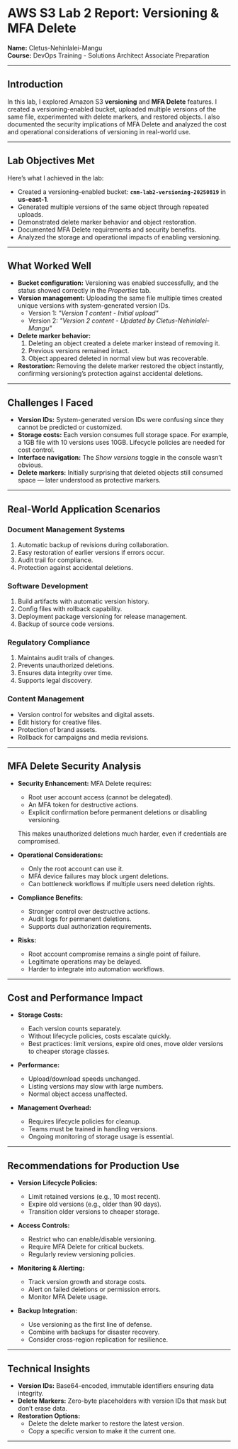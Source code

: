 # AWS S3 Lab 2 Report: Versioning & MFA Delete  

**Name:** Cletus-Nehinlalei-Mangu  
**Course:** DevOps Training - Solutions Architect Associate Preparation  

---

## Introduction  
In this lab, I explored Amazon S3 **versioning** and **MFA Delete** features. I created a versioning-enabled bucket, uploaded multiple versions of the same file, experimented with delete markers, and restored objects. I also documented the security implications of MFA Delete and analyzed the cost and operational considerations of versioning in real-world use.  

---

## Lab Objectives Met  
Here’s what I achieved in the lab:  

- Created a versioning-enabled bucket: **`cnm-lab2-versioning-20250819`** in **us-east-1**.  
- Generated multiple versions of the same object through repeated uploads.  
- Demonstrated delete marker behavior and object restoration.  
- Documented MFA Delete requirements and security benefits.  
- Analyzed the storage and operational impacts of enabling versioning.  

---

## What Worked Well  

- **Bucket configuration:** Versioning was enabled successfully, and the status showed correctly in the *Properties* tab.  
- **Version management:** Uploading the same file multiple times created unique versions with system-generated version IDs.  
  - Version 1: *"Version 1 content - Initial upload"*  
  - Version 2: *"Version 2 content - Updated by Cletus-Nehinlalei-Mangu"*  
- **Delete marker behavior:**  
  1. Deleting an object created a delete marker instead of removing it.  
  2. Previous versions remained intact.  
  3. Object appeared deleted in normal view but was recoverable.  
- **Restoration:** Removing the delete marker restored the object instantly, confirming versioning’s protection against accidental deletions.  

---

## Challenges I Faced  

- **Version IDs:** System-generated version IDs were confusing since they cannot be predicted or customized.  
- **Storage costs:** Each version consumes full storage space. For example, a 1GB file with 10 versions uses 10GB. Lifecycle policies are needed for cost control.  
- **Interface navigation:** The *Show versions* toggle in the console wasn’t obvious.  
- **Delete markers:** Initially surprising that deleted objects still consumed space — later understood as protective markers.  

---

## Real-World Application Scenarios  

### Document Management Systems  
1. Automatic backup of revisions during collaboration.  
2. Easy restoration of earlier versions if errors occur.  
3. Audit trail for compliance.  
4. Protection against accidental deletions.  

### Software Development  
1. Build artifacts with automatic version history.  
2. Config files with rollback capability.  
3. Deployment package versioning for release management.  
4. Backup of source code versions.  

### Regulatory Compliance  
1. Maintains audit trails of changes.  
2. Prevents unauthorized deletions.  
3. Ensures data integrity over time.  
4. Supports legal discovery.  

### Content Management  
- Version control for websites and digital assets.  
- Edit history for creative files.  
- Protection of brand assets.  
- Rollback for campaigns and media revisions.  

---

## MFA Delete Security Analysis  

- **Security Enhancement:** MFA Delete requires:  
  - Root user account access (cannot be delegated).  
  - An MFA token for destructive actions.  
  - Explicit confirmation before permanent deletions or disabling versioning.  

  This makes unauthorized deletions much harder, even if credentials are compromised.  

- **Operational Considerations:**  
  - Only the root account can use it.  
  - MFA device failures may block urgent deletions.  
  - Can bottleneck workflows if multiple users need deletion rights.  

- **Compliance Benefits:**  
  - Stronger control over destructive actions.  
  - Audit logs for permanent deletions.  
  - Supports dual authorization requirements.  

- **Risks:**  
  - Root account compromise remains a single point of failure.  
  - Legitimate operations may be delayed.  
  - Harder to integrate into automation workflows.  

---

## Cost and Performance Impact  

- **Storage Costs:**  
  - Each version counts separately.  
  - Without lifecycle policies, costs escalate quickly.  
  - Best practices: limit versions, expire old ones, move older versions to cheaper storage classes.  

- **Performance:**  
  - Upload/download speeds unchanged.  
  - Listing versions may slow with large numbers.  
  - Normal object access unaffected.  

- **Management Overhead:**  
  - Requires lifecycle policies for cleanup.  
  - Teams must be trained in handling versions.  
  - Ongoing monitoring of storage usage is essential.  

---

## Recommendations for Production Use  

- **Version Lifecycle Policies:**  
  - Limit retained versions (e.g., 10 most recent).  
  - Expire old versions (e.g., older than 90 days).  
  - Transition older versions to cheaper storage.  

- **Access Controls:**  
  - Restrict who can enable/disable versioning.  
  - Require MFA Delete for critical buckets.  
  - Regularly review versioning policies.  

- **Monitoring & Alerting:**  
  - Track version growth and storage costs.  
  - Alert on failed deletions or permission errors.  
  - Monitor MFA Delete usage.  

- **Backup Integration:**  
  - Use versioning as the first line of defense.  
  - Combine with backups for disaster recovery.  
  - Consider cross-region replication for resilience.  

---

## Technical Insights  

- **Version IDs:** Base64-encoded, immutable identifiers ensuring data integrity.  
- **Delete Markers:** Zero-byte placeholders with version IDs that mask but don’t erase data.  
- **Restoration Options:**  
  - Delete the delete marker to restore the latest version.  
  - Copy a specific version to make it the current one.  

---

